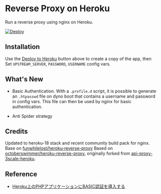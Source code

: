 # Reverse Proxy on Heroku

Run a reverse proxy using nginx on Heroku.

[![Deploy](https://www.herokucdn.com/deploy/button.png)](https://heroku.com/deploy)

## Installation

Use the [Deploy to Heroku](https://heroku.com/deploy) button above to create a
copy of the app, then Set `UPSTREAM_SERVER`, `PASSWORD`, `USERNAME` config vars.

## What's New

- Basic Authentication. With a `.profile.d` script, it is possible to generate an `.htpasswd` file on dyno boot that contains a username and password in config vars. This file can then be used by nginx for basic authentication. 

- Anti Spider strategy  


## Credits

Updated to heroku-18 stack and recent community build pack for nginx.
Base on [funwhilelost/heroku-reverse-proxy](https://github.com/funwhilelost/heroku-reverse-proxy)
Based on [octoberswimmer/heroku-reverse-proxy](https://github.com/octoberswimmer/heroku-reverse-proxy),
originally forked from [api-proxy-3scale-heroku](https://github.com/Taytay/api-proxy-3scale-heroku).

## Reference
- [Heroku上のPHPアプリケーションにBASIC認証を導入する](https://mistymagich.wordpress.com/2016/02/12/nginx-basic-authentication-in-php-on-heroku/)
